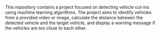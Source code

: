 This repository contains a project focused on detecting vehicle cut-ins using machine learning algorithms. The project aims to identify vehicles from a provided video or image, calculate the distance between the detected vehicle and the target vehicle, and display a warning message if the vehicles are too close to each other.
